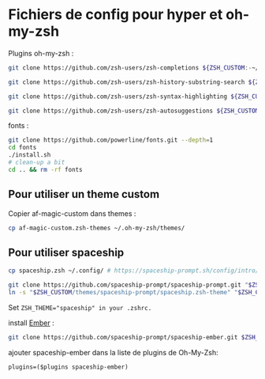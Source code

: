 # Fichiers de config pour hyper et oh-my-zsh

Plugins oh-my-zsh :

```sh
git clone https://github.com/zsh-users/zsh-completions ${ZSH_CUSTOM:-~/.oh-my-zsh/custom}/plugins/zsh-completions
```

```sh
git clone https://github.com/zsh-users/zsh-history-substring-search ${ZSH_CUSTOM:-~/.oh-my-zsh/custom}/plugins/zsh-history-substring-search
```

```sh
git clone https://github.com/zsh-users/zsh-syntax-highlighting ${ZSH_CUSTOM:-~/.oh-my-zsh/custom}/plugins/zsh-syntax-highlighting
```

```sh
git clone https://github.com/zsh-users/zsh-autosuggestions ${ZSH_CUSTOM:-~/.oh-my-zsh/custom}/plugins/zsh-autosuggestions
```

fonts :

```sh
git clone https://github.com/powerline/fonts.git --depth=1
cd fonts
./install.sh
# clean-up a bit
cd .. && rm -rf fonts
```

## Pour utiliser un theme custom

Copier af-magic-custom dans themes :

```sh
cp af-magic-custom.zsh-themes ~/.oh-my-zsh/themes/
```

## Pour utiliser spaceship

```sh
cp spaceship.zsh ~/.config/ # https://spaceship-prompt.sh/config/intro/#configure-your-prompt
```

```sh
git clone https://github.com/spaceship-prompt/spaceship-prompt.git "$ZSH_CUSTOM/themes/spaceship-prompt" --depth=1
ln -s "$ZSH_CUSTOM/themes/spaceship-prompt/spaceship.zsh-theme" "$ZSH_CUSTOM/themes/spaceship.zsh-theme"
```

Set `ZSH_THEME="spaceship" in your .zshrc.`

install [Ember](https://github.com/spaceship-prompt/spaceship-ember) :

```sh
git clone https://github.com/spaceship-prompt/spaceship-ember.git $ZSH_CUSTOM/plugins/spaceship-ember
```

ajouter spaceship-ember dans la liste de plugins de Oh-My-Zsh:

`plugins=($plugins spaceship-ember)`

